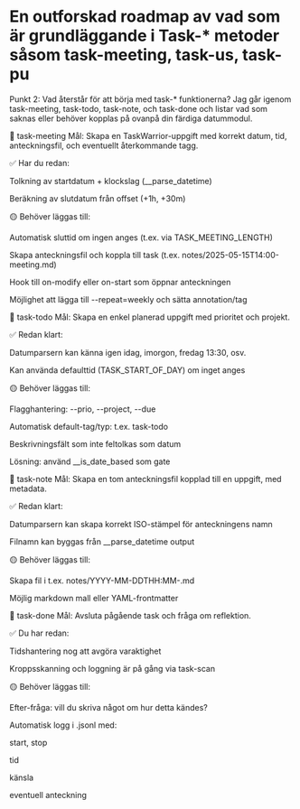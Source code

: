 #  En outforskad roadmap av vad som är grundläggande i Task-* metoder såsom task-meeting, task-us, task-pu 

Punkt 2: Vad återstår för att börja med task-* funktionerna?
Jag går igenom task-meeting, task-todo, task-note, och task-done och listar vad som saknas eller behöver kopplas på ovanpå din färdiga datummodul.

🧩 task-meeting
Mål: Skapa en TaskWarrior-uppgift med korrekt datum, tid, anteckningsfil, och eventuellt återkommande tagg.

✅ Har du redan:

 Tolkning av startdatum + klockslag (__parse_datetime)

 Beräkning av slutdatum från offset (+1h, +30m)

🟡 Behöver läggas till:

 Automatisk sluttid om ingen anges (t.ex. via TASK_MEETING_LENGTH)

 Skapa anteckningsfil och koppla till task (t.ex. notes/2025-05-15T14:00-meeting.md)

 Hook till on-modify eller on-start som öppnar anteckningen

 Möjlighet att lägga till --repeat=weekly och sätta annotation/tag

🧩 task-todo
Mål: Skapa en enkel planerad uppgift med prioritet och projekt.

✅ Redan klart:

 Datumparsern kan känna igen idag, imorgon, fredag 13:30, osv.

 Kan använda defaulttid (TASK_START_OF_DAY) om inget anges

🟡 Behöver läggas till:

 Flagghantering: --prio, --project, --due

 Automatisk default-tag/typ: t.ex. task-todo

 Beskrivningsfält som inte feltolkas som datum

Lösning: använd __is_date_based som gate

🧩 task-note
Mål: Skapa en tom anteckningsfil kopplad till en uppgift, med metadata.

✅ Redan klart:

 Datumparsern kan skapa korrekt ISO-stämpel för anteckningens namn

 Filnamn kan byggas från __parse_datetime output

🟡 Behöver läggas till:

 Skapa fil i t.ex. notes/YYYY-MM-DDTHH:MM-<slug>.md

 Möjlig markdown mall eller YAML-frontmatter

🧩 task-done
Mål: Avsluta pågående task och fråga om reflektion.

✅ Du har redan:

 Tidshantering nog att avgöra varaktighet

 Kroppsskanning och loggning är på gång via task-scan

🟡 Behöver läggas till:

 Efter-fråga: vill du skriva något om hur detta kändes?

 Automatisk logg i .jsonl med:

start, stop

tid

känsla

eventuell anteckning


